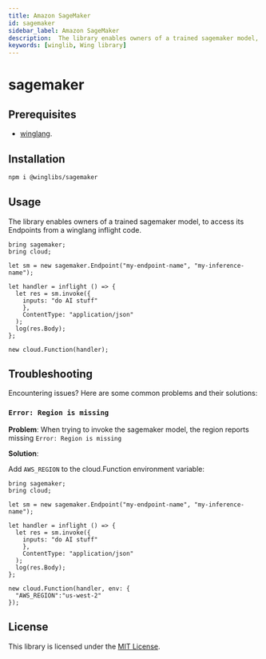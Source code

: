 ```yaml
---
title: Amazon SageMaker
id: sagemaker
sidebar_label: Amazon SageMaker
description:  The library enables owners of a trained sagemaker model, to access its Endpoints from a winglang [inflight](https://www.winglang.io/docs/concepts/inflights#inflight-code) code.
keywords: [winglib, Wing library]
---
```

# sagemaker

## Prerequisites

- [winglang](https://winglang.io).

## Installation

```sh
npm i @winglibs/sagemaker
```

## Usage

The library enables owners of a trained sagemaker model, to access its Endpoints from a winglang inflight code.

```wing
bring sagemaker;
bring cloud;

let sm = new sagemaker.Endpoint("my-endpoint-name", "my-inference-name");

let handler = inflight () => {
  let res = sm.invoke({
    inputs: "do AI stuff"
    },
    ContentType: "application/json"
  );
  log(res.Body);
};

new cloud.Function(handler);
```

## Troubleshooting

Encountering issues? Here are some common problems and their solutions:

### `Error: Region is missing`

**Problem**: When trying to invoke the sagemaker model, the region reports missing
`Error: Region is missing`

**Solution**:

Add `AWS_REGION` to the cloud.Function environment variable:

```wing
bring sagemaker;
bring cloud;

let sm = new sagemaker.Endpoint("my-endpoint-name", "my-inference-name");

let handler = inflight () => {
  let res = sm.invoke({
    inputs: "do AI stuff"
    },
    ContentType: "application/json"
  );
  log(res.Body);
};

new cloud.Function(handler, env: {
  "AWS_REGION":"us-west-2"
});
```


## License

This library is licensed under the [MIT License](./LICENSE).

